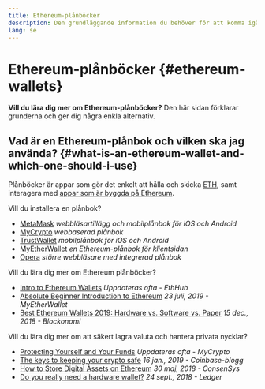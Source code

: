```yaml
---
title: Ethereum-plånböcker
description: Den grundläggande information du behöver för att komma igång med Ethereum-plånböcker.
lang: se
---
```


# Ethereum-plånböcker {#ethereum-wallets}

<div class="featured">

**Vill du lära dig mer om Ethereum-plånböcker?** Den här sidan förklarar grunderna och ger dig några enkla alternativ.

</div>

## Vad är en Ethereum-plånbok och vilken ska jag använda? {#what-is-an-ethereum-wallet-and-which-one-should-i-use}

Plånböcker är appar som gör det enkelt att hålla och skicka [ETH](/se/eth/), samt interagera med [appar som är byggda på Ethereum](/se/dapps/).

Vill du installera en plånbok?

- [MetaMask](https://metamask.io) _webbläsartillägg och mobilplånbok för iOS och Android_
- [MyCrypto](https://mycrypto.com) _webbaserad plånbok_
- [TrustWallet](https://trustwallet.com/) _mobilplånbok för iOS och Android_
- [MyEtherWallet](https://www.myetherwallet.com/) _en Ethereum-plånbok för klientsidan_
- [Opera](https://www.opera.com/crypto) _större webbläsare med integrerad plånbok_

Vill du lära dig mer om Ethereum plånböcker?

- [Intro to Ethereum Wallets](https://docs.ethhub.io/using-ethereum/wallets/intro-to-ethereum-wallets/) _Uppdateras ofta - EthHub_
- [Absolute Beginner Introduction to Ethereum](https://www.mewtopia.com/absolute-beginners-guide/) _23 juli, 2019 - MyEtherWallet_
- [Best Ethereum Wallets 2019: Hardware vs. Software vs. Paper](https://blockonomi.com/best-ethereum-wallets/) _15 dec., 2018 - Blockonomi_

Vill du lära dig mer om att säkert lagra valuta och hantera privata nycklar?

- [Protecting Yourself and Your Funds](https://support.mycrypto.com/staying-safe/protecting-yourself-and-your-funds) _Uppdateras ofta - MyCrypto_
- [The keys to keeping your crypto safe](https://blog.coinbase.com/the-keys-to-keeping-your-crypto-safe-96d497cce6cf) _16 jan., 2019 - Coinbase-blogg_
- [How to Store Digital Assets on Ethereum](https://media.consensys.net/how-to-store-digital-assets-on-ethereum-a2bfdcf66bd0) _30 maj, 2018 - ConsenSys_
- [Do you really need a hardware wallet?](https://medium.com/ledger-on-security-and-blockchain/ledger-101-part-1-do-you-really-need-a-hardware-wallet-7f5abbadd945) _24 sept., 2018 - Ledger_
